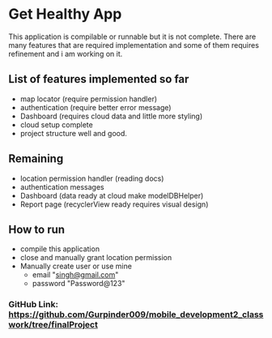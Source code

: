 # Get Healthy App
This application is compilable or runnable but it is not complete. There are many features that are required implementation and some of them requires refinement and i am working on it.

## List of features implemented so far
 - map locator (require permission handler)
 - authentication (require better error message)
 - Dashboard (requires cloud data and little more styling)
 - cloud setup complete
 - project structure well and good.

## Remaining
 - location permission handler (reading docs)
 - authentication messages 
 - Dashboard (data ready at cloud make modelDBHelper)
 - Report page (recyclerView ready requires visual design)

## How to run
 - compile this application
 - close and manually grant location permission
 - Manually create user or use mine
    - email "singh@gmail.com"
    - password "Password@123"

### GitHub Link: https://github.com/Gurpinder009/mobile_development2_classwork/tree/finalProject
